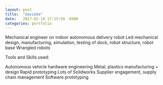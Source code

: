 ```yaml
---
layout: post
title:  "Savioke"
date:   2017-02-19 17:15:59 -0500
categories: portfolio
---
```


Mechanical engineer on indoor autonomous delivery robot
Led mechanical design, manufacturing, simulation, testing of dock, robot structure, robot base
Wrangled robots


Tools and Skills used:

Autonomous vehicle hardware engineering
Metal, plastics manufacturing + design
Rapid prototyping
Lots of Solidworks
Supplier engagement, supply chain management
Software prototyping

